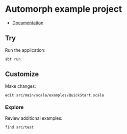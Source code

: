 # Automorph example project

* [Documentation](https://automorph.org/overview.html)


## Try

Run the application:

`sbt run`


## Customize

Make changes:

`edit src/main/scala/examples/QuickStart.scala`


### Explore

Review additional examples:
```shell
find src/test
```

